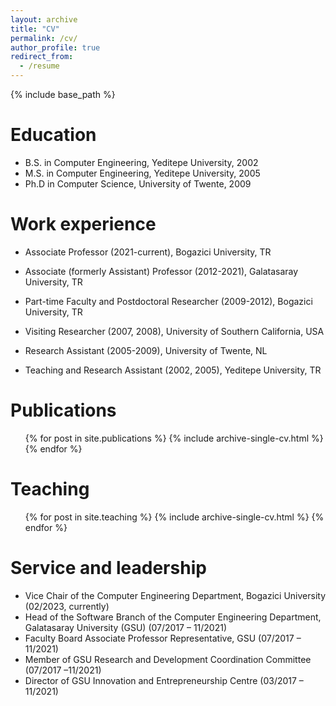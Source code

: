 ```yaml
---
layout: archive
title: "CV"
permalink: /cv/
author_profile: true
redirect_from:
  - /resume
---
```


{% include base_path %}

Education
======
* B.S. in Computer Engineering, Yeditepe University, 2002
* M.S. in Computer Engineering, Yeditepe University, 2005
* Ph.D in Computer Science, University of Twente, 2009

Work experience
======
* Associate Professor (2021-current), Bogazici University, TR

* Associate (formerly Assistant) Professor (2012-2021), Galatasaray University, TR
    
* Part-time Faculty and Postdoctoral Researcher (2009-2012), Bogazici University, TR

 * Visiting Researcher (2007, 2008), University of Southern California, USA
        
 * Research Assistant (2005-2009), University of Twente, NL

 * Teaching and Research Assistant (2002, 2005), Yeditepe University, TR
    
Publications
======
  <ul>{% for post in site.publications %}
    {% include archive-single-cv.html %}
  {% endfor %}</ul>
    
Teaching
======
  <ul>{% for post in site.teaching %}
    {% include archive-single-cv.html %}
  {% endfor %}</ul>
  
Service and leadership
======
* Vice Chair of the Computer Engineering Department, Bogazici University (02/2023, currently)
* Head of the Software Branch of the Computer Engineering Department, Galatasaray University (GSU) (07/2017 – 11/2021)
* Faculty Board Associate Professor Representative, GSU (07/2017 – 11/2021)
* Member of GSU Research and Development Coordination Committee (07/2017 –11/2021)
* Director of GSU Innovation and Entrepreneurship Centre (03/2017 – 11/2021)
  
      

				

